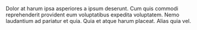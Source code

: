 Dolor at harum ipsa asperiores a ipsum deserunt.
Cum quis commodi reprehenderit provident eum voluptatibus expedita voluptatem.
Nemo laudantium ad pariatur et quia.
Quia et atque harum placeat.
Alias quia vel.